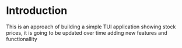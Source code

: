 # Introduction

This is an approach of building a simple TUI application showing stock prices, it is going to be updated over time adding new features and functionallity